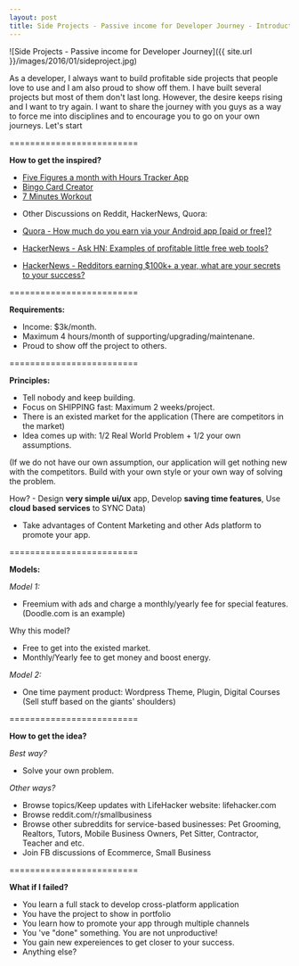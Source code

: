 ```yaml
---
layout: post
title: Side Projects - Passive income for Developer Journey - Introduction
---
```


![Side Projects - Passive income for Developer Journey]({{ site.url }}/images/2016/01/sideproject.jpg)

As a developer, I always want to build profitable side projects that people love to use and I am also proud to show off them. I have built several projects but most of them don't last long. However, the desire keeps rising and I want to try again. I want to share the journey with you guys as a way to force me into disciplines and to encourage you to go on your own journeys. Let's start

=========================

**How to get the inspired?**

+ [Five Figures a month with Hours Tracker App](https://medium.com/@carlosribas/how-hourstracker-earns-five-figures-a-month-on-the-app-store-85a20bb972eb)
+ [Bingo Card Creator](http://www.kalzumeus.com)
+ [7 Minutes Workout](https://medium.com/@stuartkhall/how-i-got-2-3m-app-downloads-without-spending-a-cent-on-marketing-f4823b6bc779)

- Other Discussions on Reddit, HackerNews, Quora:

+ [Quora - How much do you earn via your Android app [paid or free]?](https://www.quora.com/How-much-do-you-earn-via-your-Android-app-paid-or-free)

+ [HackerNews - Ask HN: Examples of profitable little free web tools?](https://news.ycombinator.com/item?id=8699040)

+ [HackerNews - Redditors earning $100k+ a year, what are your secrets to your success?](https://news.ycombinator.com/item?id=2260507)

=========================

**Requirements:**

- Income: $3k/month.
- Maximum 4 hours/month of supporting/upgrading/maintenane.
- Proud to show off the project to others.

=========================

**Principles:**

- Tell nobody and keep building.
- Focus on SHIPPING fast: Maximum 2 weeks/project.
- There is an existed market for the application (There are competitors in the market)
- Idea comes up with: 1/2 Real World Problem + 1/2 your own assumptions.

(If we do not have our own assumption, our application will get nothing new with the competitors. Build with your own style or your own way of solving the problem.

How? - Design **very simple ui/ux** app, Develop **saving time features**, Use **cloud based services** to SYNC Data)

- Take advantages of Content Marketing and other Ads platform to promote your app.

=========================

**Models:**

*Model 1:*

- Freemium with ads and charge a monthly/yearly fee for special features. (Doodle.com is an example)

Why this model?

- Free to get into the existed market.
- Monthly/Yearly fee to get money and boost energy.

*Model 2:*

- One time payment product: Wordpress Theme, Plugin, Digital Courses (Sell stuff based on the giants' shoulders)

=========================

**How to get the idea?**

*Best way?*

- Solve your own problem.

*Other ways?*

- Browse topics/Keep updates with LifeHacker website: lifehacker.com
- Browse reddit.com/r/smallbusiness
- Browse other subreddits for service-based businesses: Pet Grooming, Realtors, Tutors, Mobile Business Owners, Pet Sitter, Contractor, Teacher and etc.
- Join FB discussions of Ecommerce, Small Business

=========================

**What if I failed?**

- You learn a full stack to develop cross-platform application
- You have the project to show in portfolio
- You learn how to promote your app through multiple channels
- You 've "done" something. You are not unproductive!
- You gain new expereiences to get closer to your success.
- Anything else?
